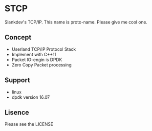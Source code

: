 # STCP
Slankdev's TCP/IP. This name is proto-name. Please give me cool one.

## Concept

 - Userland TCP/IP Protocol Stack
 - Implement with C++11
 - Packet IO-engin is DPDK
 - Zero Copy Packet processing


## Support 
 - linux
 - dpdk version 16.07


## Lisence

Please see the LICENSE
